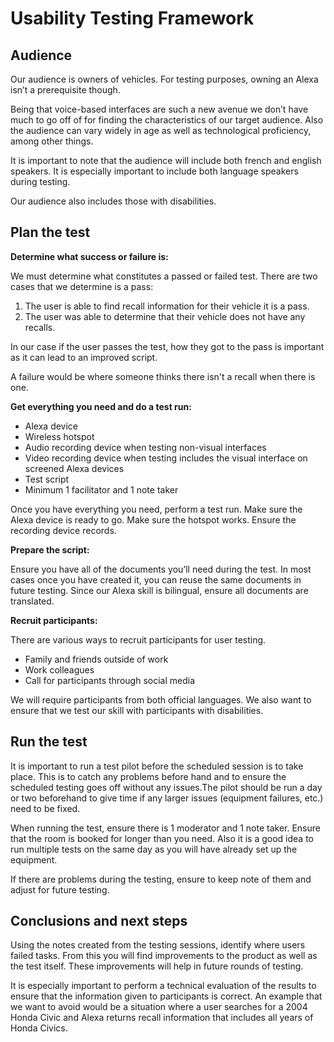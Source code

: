 # Usability Testing Framework

## Audience
Our audience is owners of vehicles. For testing purposes, owning an Alexa isn’t a prerequisite though. 

Being that voice-based interfaces are such a new avenue we don’t have much to go off of for finding the characteristics of our target audience. Also the audience can vary widely in age as well as technological proficiency, among other things. 

It is important to note that the audience will include both french and english speakers. It is especially important to include both language speakers during testing.

Our audience also includes those with disabilities.


## Plan the test
**Determine what success or failure is:**

We must determine what constitutes a passed or failed test. There are two cases that we determine is a pass:
1. The user is able to find recall information for their vehicle it is a pass. 
2. The user was able to determine that their vehicle does not have any recalls. 

In our case if the user passes the test, how they got to the pass is important as it can lead to an improved script.

A failure would be where someone thinks there isn't a recall when there is one. 


**Get everything you need and do a test run:**

* Alexa device
* Wireless hotspot 
* Audio recording device when testing non-visual interfaces
* Video recording device when testing includes the visual interface on screened Alexa devices
* Test script
* Minimum 1 facilitator and 1 note taker

Once you have everything you need, perform a test run. Make sure the Alexa device is ready to go. Make sure the hotspot works. Ensure the recording device records. 


**Prepare the script:**

Ensure you have all of the documents you’ll need during the test. In most cases once you have created it, you can reuse the same documents in future testing. 
Since our Alexa skill is bilingual, ensure all documents are translated. 


**Recruit participants:**

There are various ways to recruit participants for user testing. 
* Family and friends outside of work
* Work colleagues
* Call for participants through social media

We will require participants from both official languages. We also want to ensure that we test our skill with participants with disabilities.


## Run the test

It is important to run a test pilot before the scheduled session is to take place. This is to catch any problems before hand and to ensure the scheduled testing goes off without any issues.The pilot should be run a day or two beforehand to give time if any larger issues (equipment failures, etc.) need to be fixed. 

When running the test, ensure there is 1 moderator and 1 note taker. Ensure that the room is booked for longer than you need. Also it is a good idea to run multiple tests on the same day as you will have already set up the equipment. 

If there are problems during the testing, ensure to keep note of them and adjust for future testing.


## Conclusions and next steps
Using the notes created from the testing sessions, identify where users failed tasks. From this you will find improvements to the product as well as the test itself. These improvements will help in future rounds of testing. 

It is especially important to perform a technical evaluation of the results to ensure that the information given to participants is correct. An example that we want to avoid would be a situation where a user searches for a 2004 Honda Civic and Alexa returns recall information that includes all years of Honda Civics.
